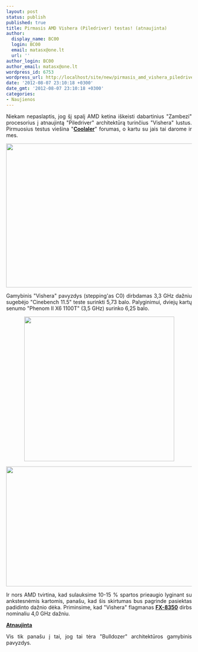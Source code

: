 ```yaml
---
layout: post
status: publish
published: true
title: Pirmasis AMD Vishera (Piledriver) testas! (atnaujinta)
author:
  display_name: BC00
  login: BC00
  email: matasx@one.lt
  url: ''
author_login: BC00
author_email: matasx@one.lt
wordpress_id: 6753
wordpress_url: http://localhost/site/new/pirmasis_amd_vishera_piledriver_testas/
date: '2012-08-07 23:10:18 +0300'
date_gmt: '2012-08-07 23:10:18 +0300'
categories:
- Naujienos
---
```

<p style="text-align: justify;">
	Niekam nepaslaptis, jog &scaron;į spalį AMD ketina i&scaron;keisti dabartinius &quot;Zambezi&quot; procesorius į atnaujintą &quot;Piledriver&quot; architektūrą turinčius &quot;Vishera&quot; lustus. Pirmuosius testus vie&scaron;ina &quot;<a href="http://www.coolaler.com/showthread.php/292963-%E5%82%B3%E8%AA%AA%E4%B8%ADAMD%E4%B8%8B%E4%B8%80%E4%BB%A3%E8%99%95%E7%90%86%E5%99%A8-quot-%E6%89%93%E6%A8%81%E6%A9%9FPiledriver-quot-%E8%AB%8B%E4%BD%8E%E8%AA%BF%E6%9C%8D%E7%94%A8!"><strong>Coolaler</strong></a>&quot; forumas, o kartu su jais tai darome ir mes.</p>
<p>
	<img alt="" src="http://technews.lt/userfiles/ESvishera.jpg" style="width: 520px; height: 390px;" /></p>
<p style="text-align: justify;">
	Gamybinis &quot;Vishera&quot; pavyzdys (stepping&#39;as C0) dirbdamas 3,3 GHz dažniu sugebėjo &quot;Cinebench 11.5&quot; teste surinkti 5,73 balo. Palyginimui, dviejų kartų senumo &quot;Phenom II X6 1100T&quot; (3,5 GHz) surinko 6,25 balo.</p>
<p style="text-align: center;">
	<img alt="" src="http://technews.lt/userfiles/esvishera2.jpg" style="width: 407px; height: 392px;" /></p>
<p>
	<a href="http://technews.lt/userfiles/esvishera3.jpg"><img alt="" src="http://technews.lt/userfiles/esvishera3.jpg" style="width: 520px; height: 325px;" /></a></p>
<p style="text-align: justify;">
	Ir nors AMD tvirtina, kad sulauksime 10-15 % spartos prieaugio lyginant su ankstesnėmis kartomis, pana&scaron;u, kad &scaron;is skirtumas bus pagrinde pasiektas padidinto dažnio dėka. Priminsime, kad &quot;Vishera&quot; flagmanas <strong><a href="http://www.technews.lt/tekstas/amd_fx8350_dirbs_nominaliu_4_ghz_dazniu.html;;">FX-8350</a></strong> dirbs nominaliu 4,0 GHz dažniu.</p>
<p style="text-align: justify;">
	<u><strong>Atnaujinta<br />
	</strong></u></p>
<p style="text-align: justify;">
	Vis tik pana&scaron;u į tai, jog tai tėra &quot;Bulldozer&quot; architektūros gamybinis pavyzdys.</p>
